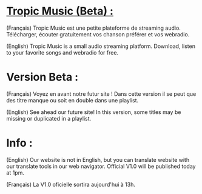 # [Tropic Music (Beta) :](https://tropic-music.github.io)
(Français) Tropic Music est une petite plateforme de streaming audio. Télécharger, écouter gratuitement vos chanson préférer et vos webradio.

(English) Tropic Music is a small audio streaming platform. Download, listen to your favorite songs and webradio for free.

# Version Beta :
(Français) Voyez en avant notre futur site ! Dans cette version il se peut que des titre manque ou soit en double dans une playlist.

(English) See ahead our future site! In this version, some titles may be missing or duplicated in a playlist.
# Info :
(English) Our website is not in English, but you can translate website with our translate tools in our web navigator. Official V1.0 will be published today at 1pm.

(Français) La V1.0 oficielle sortira aujourd'hui à 13h.
